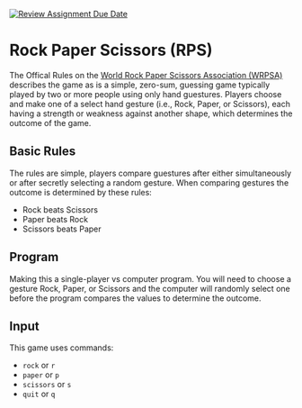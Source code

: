 [![Review Assignment Due Date](https://classroom.github.com/assets/deadline-readme-button-24ddc0f5d75046c5622901739e7c5dd533143b0c8e959d652212380cedb1ea36.svg)](https://classroom.github.com/a/wTE7IYd6)
# Rock Paper Scissors (RPS)
The Offical Rules on the [World Rock Paper Scissors Association (WRPSA)](https://wrpsa.com/the-official-rules-of-rock-paper-scissors/) describes the game as is a simple, zero-sum, guessing game typically played by two or more people using only hand guestures. Players choose and make one of a select hand gesture (i.e., Rock, Paper, or Scissors), each having a strength or weakness against another shape, which determines the outcome of the game. 

## Basic Rules 
The rules are simple, players compare guestures after either simultaneously or after secretly selecting a random gesture. When comparing gestures the outcome is determined by these rules:
  * Rock beats Scissors
  * Paper beats Rock
  * Scissors beats Paper

## Program
Making this a single-player vs computer program. You will need to choose a gesture Rock, Paper, or Scissors and the computer will randomly select one before the program compares the values to determine the outcome.

## Input
This game uses commands:
- `rock` or `r`
- `paper` or `p`
- `scissors` or `s`
- `quit` or `q`

